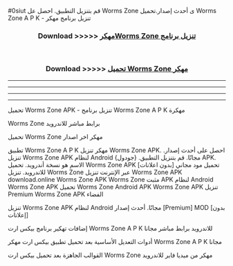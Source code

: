 #0siut قم بتنزيل التطبيق. احصل عل Worms Zone  ى أحدث إصدار.تحميل Worms Zone  A P K - تنزيل برنامج مهكر



<div align="center">
<h3>Download >>>>> <a href="https://ar-sites.web.app/?ar= Worms Zone ">مهكرWorms Zone  تنزيل برنامج</a></h3><br>

<h3>Download >>>>> <a href="https://ar-sites.web.app/?ar= Worms Zone ">تحميل Worms Zone  مهكر</a></h3>
</div>


----------------------------------------------------------

----------------------------------------------------------

----------------------------------------------------------

----------------------------------------------------------


تحميل Worms Zone  APK - تنزيل برنامج Worms Zone  A P K مهكرة

Worms Zone  برابط مباشر للاندرويد

تحميل Worms Zone  مهكر اخر اصدار

تطبيق Worms Zone  A P K مهكر
تنزيل Worms Zone  APK. احصل على أحدث إصدار.
تنزيل Worms Zone  APK لنظام Android مجانًا.
قم بتنزيل التطبيق. {جودول} APK. الاسم هو نسخة أندرويد.
تحميل Worms Zone  APK [بدون اعلانات]
تحميل مود مجاني للاندرويد.
تنزيل Worms Zone  عبر الإنترنت
تنزيل Worms Zone  APK
download.online Worms Zone  APK
Worms Zone  مثبت APK لنظام Android
Worms Zone  APK
تحميل Worms Zone  Android APK
Worms Zone  APK تنزيل Premium
Worms Zone  APK الفضاء

تنزيل Worms Zone  APK لنظام Android مجانًا. أحدث إصدار [Premium] MOD [بدون إعلانات]

إضافات تهكير برنامج بيكس ارت Worms Zone  A P K للاندرويد برابط مباشر مجانا

أدوات التعديل الأساسية بعد تحميل تطبيق بيكس ارت مهكر Worms Zone  A P K مجانا

القوالب الجاهزة بعد تحميل بيكس ارت Worms Zone  مهكر من ميديا فاير للاندرويد



